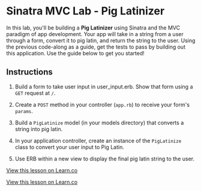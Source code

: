 # Sinatra MVC Lab - Pig Latinizer

In this lab, you'll be building a **Pig Latinizer** using Sinatra and the MVC paradigm of app development. Your app will take in a string from a user through a form, convert it to pig latin, and return the string to the user. Using the previous code-along as a guide, get the tests to pass by building out this application. Use the guide below to get you started!

## Instructions

1. Build a form to take user input in user_input.erb. Show that form using a `GET` request at `/`.

2. Create a `POST` method in your controller (`app.rb`) to receive your form's `params`.

3. Build a `PigLatinize` model (in your models directory) that converts a string into pig latin.

4. In your application controller, create an instance of the `PigLatinize` class to convert your user input to Pig Latin.

5. Use ERB within a new view to display the final pig latin string to the user.

<a href='https://learn.co/lessons/sinatra-mvc-curriculum' data-visibility='hidden'>View this lesson on Learn.co</a>

<a href='https://learn.co/lessons/sinatra-mvc-lab' data-visibility='hidden'>View this lesson on Learn.co</a>
